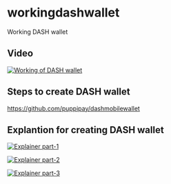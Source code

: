 # workingdashwallet
Working DASH wallet 

## Video 

[![Working of DASH wallet](https://img.youtube.com/vi/Wj8mJYc0Nlc/0.jpg)](https://www.youtube.com/watch?v=Wj8mJYc0Nlc "Working of DASH wallet")

## Steps to create DASH wallet 

 https://github.com/puppipay/dashmobilewallet
 
 ## Explantion for creating DASH wallet 
 
 [![Explainer part-1](https://img.youtube.com/vi/y7dz7l5mRZA/0.jpg)](https://www.youtube.com/watch?v=y7dz7l5mRZA "Explainer part-1")
 
 
 [![Explainer part-2](https://img.youtube.com/vi/nhOIdxyi6Bo/0.jpg)](https://www.youtube.com/watch?v=nhOIdxyi6Bo "Explainer part-2")
 
 
 [![Explainer part-3](https://img.youtube.com/vi/6xqr3SzI-x0/0.jpg)](https://www.youtube.com/watch?v=6xqr3SzI-x0 "Explainer part-3")
 
